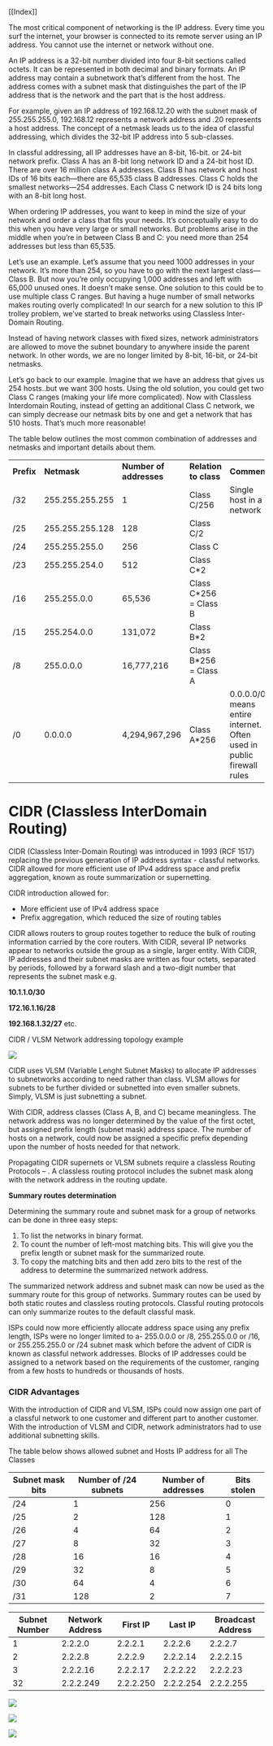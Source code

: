 [[Index]] 

The most critical component of networking is the IP address. Every time you surf the internet, your browser is connected to its remote server using an IP address. You cannot use the internet or network without one.

An IP address is a 32-bit number divided into four 8-bit sections called octets. It can be represented in both decimal and binary formats. An IP address may contain a subnetwork that’s different from the host. The address comes with a subnet mask that distinguishes the part of the IP address that is the network and the part that is the host address.

For example, given an IP address of 192.168.12.20 with the subnet mask of 255.255.255.0, 192.168.12 represents a network address and .20 represents a host address. The concept of a netmask leads us to the idea of classful addressing, which divides the 32-bit IP address into 5 sub-classes.

In classful addressing, all IP addresses have an 8-bit, 16-bit. or 24-bit network prefix. Class A has an 8-bit long network ID and a 24-bit host ID. There are over 16 million class A addresses. Class B has network and host IDs of 16 bits each—there are 65,535 class B addresses. Class C holds the smallest networks—254 addresses. Each Class C network ID is 24 bits long with an 8-bit long host.

When ordering IP addresses, you want to keep in mind the size of your network and order a class that fits your needs. It’s conceptually easy to do this when you have very large or small networks. But problems arise in the middle when you’re in between Class B and C: you need more than 254 addresses but less than 65,535.

Let’s use an example. Let’s assume that you need 1000 addresses in your network. It’s more than 254, so you have to go with the next largest class—Class B. But now you’re only occupying 1,000 addresses and left with 65,000 unused ones. It doesn’t make sense. One solution to this could be to use multiple class C ranges. But having a huge number of small networks makes routing overly complicated! In our search for a new solution to this IP trolley problem, we’ve started to break networks using Classless Inter-Domain Routing.

Instead of having network classes with fixed sizes, network administrators are allowed to move the subnet boundary to anywhere inside the parent network. In other words, we are no longer limited by 8-bit, 16-bit, or 24-bit netmasks.

Let’s go back to our example. Imagine that we have an address that gives us 254 hosts..but we want 300 hosts. Using the old solution, you could get two Class C ranges (making your life more complicated). Now with Classless Interdomain Routing, instead of getting an additional Class C network, we can simply decrease our netmask bits by one and get a network that has 510 hosts. That’s much more reasonable!

The table below outlines the most common combination of addresses and netmasks and important details about them.

<table><tbody><tr><td><strong>Prefix</strong></td><td><strong>Netmask</strong></td><td><strong>Number of addresses</strong></td><td><strong>Relation to class</strong></td><td><strong>Comment</strong></td></tr><tr><td>/32</td><td>255.255.255.255<br></td><td>1</td><td>Class C/256</td><td>Single host in a network</td></tr><tr><td>/25</td><td>255.255.255.128<br></td><td>128</td><td>Class C/2</td><td><br></td></tr><tr><td>/24</td><td>255.255.255.0<br></td><td>256<br></td><td>Class C</td><td><br></td></tr><tr><td>/23</td><td>255.255.254.0<br></td><td>512</td><td>Class C*2</td><td><br></td></tr><tr><td>/16</td><td>255.255.0.0<br></td><td>65,536<br></td><td>Class C*256 = Class B</td><td><br></td></tr><tr><td>/15</td><td>255.254.0.0<br></td><td>131,072<br></td><td>Class B*2</td><td><br></td></tr><tr><td>/8</td><td>255.0.0.0</td><td>16,777,216<br></td><td>Class B*256 = Class A</td><td><br></td></tr><tr><td>/0</td><td>0.0.0.0</td><td>4,294,967,296<br></td><td>Class A*256</td><td>0.0.0.0/0 means entire internet. Often used in public firewall rules</td></tr></tbody></table>



# CIDR (Classless InterDomain Routing)

CIDR (Classless Inter-Domain Routing) was introduced in 1993 (RCF 1517) replacing the previous generation of IP address syntax - classful networks. CIDR allowed for more efficient use of IPv4 address space and prefix aggregation, known as route summarization or supernetting.

CIDR introduction allowed for:

* More efficient use of IPv4 address space
* Prefix aggregation, which reduced the size of routing tables

CIDR allows routers to group routes together to reduce the bulk of routing information carried by the core routers. With CIDR, several IP networks appear to networks outside the group as a single, larger entity. With CIDR, IP addresses and their subnet masks are written as four octets, separated by periods, followed by a forward slash and a two-digit number that represents the subnet mask e.g.

**10.1.1.0/30**

**172.16.1.16/28**

**192.168.1.32/27** etc.

CIDR / VLSM Network addressing topology example

![](cidr.png)

CIDR uses VLSM (Variable Lenght Subnet Masks) to allocate IP addresses to subnetworks according to need rather than class. VLSM allows for subnets to be further divided or subnetted into even smaller subnets. Simply, VLSM is just subnetting a subnet.

With CIDR, address classes (Class A,  B, and C) became meaningless. The network address was no longer determined by the value of the first octet, but assigned prefix length (subnet mask) address space. The number of hosts on a network, could now be assigned a specific prefix depending upon the number of hosts needed for that network.

Propagating CIDR supernets or VLSM subnets require a classless Routing Protocols – . A classless routing protocol includes the subnet mask along with the network address in the routing update.


**Summary routes determination**

Determining the summary route and subnet mask for a group of networks can be done in three easy steps:

1. To list the networks in binary format.
2. To count the number of left-most matching bits. This will give you the prefix length or subnet mask for the      summarized route.
3. To copy the matching bits and then add zero bits to the rest of the address to determine the          summarized network address.
 
The summarized network address and subnet mask can now be used as the summary route for this group of networks. Summary routes can be used by both static routes and classless routing protocols. Classful routing protocols can only summarize routes to the default classful mask.

ISPs could now more efficiently allocate address space using any prefix length, ISPs were no longer limited to a- 255.0.0.0 or /8,  255.255.0.0 or /16, or 255.255.255.0 or /24 subnet mask which before the advent of CIDR is known as classful network addresses.  Blocks of IP addresses could be assigned to a network based on the requirements of the customer, ranging from a few hosts to hundreds or thousands of hosts.

### CIDR Advantages

With the introduction of CIDR and VLSM, ISPs could now assign one part of a classful network to one customer and different part to another customer. With the introduction of VLSM and CIDR, network administrators had to use additional subnetting skills. 

The table below  shows allowed subnet and Hosts IP address for all The Classes

|Subnet mask bits|Number of /24 subnets|Number of addresses|Bits stolen
|--|--|--|--
|/24|1|256|0
|/25|2|128|1
|/26|4|64|2
|/27|8|32|3
|/28|16|16|4
|/29|32|8|5
|/30|64|4|6
|/31|128|2|7

|Subnet Number|Network Address|First IP|Last IP|Broadcast Address
|--|--|--|--|--
|1|2.2.2.0|2.2.2.1|2.2.2.6|2.2.2.7
|2|2.2.2.8|2.2.2.9|2.2.2.14|2.2.2.15
|3|2.2.2.16|2.2.2.17|2.2.2.22|2.2.2.23
|32|2.2.2.249|2.2.2.250|2.2.2.254|2.2.2.255


![](CIDR_desktop.jpg)

![](800px-IP_Address_Match.svg.png)

![](CIDR_Address.svg.png)